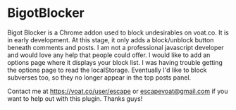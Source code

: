 # BigotBlocker

Bigot Blocker is a Chrome addon used to block undesirables on voat.co. It is in early development. At this stage, it only adds a block/unblock button beneath comments and posts. I am not a professional javascript developer and would love any help that people could offer. I would like to add an options page where it displays your block list. I was having trouble getting the options page to read the localStorage. Eventually I'd like to block subverses too, so they no longer appear in the top posts panel.

Contact me at https://voat.co/user/escape or escapevoat@gmail.com if you want to help out with this plugin. Thanks guys!